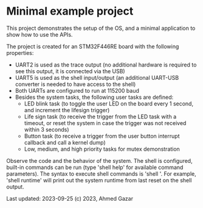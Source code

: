 # Minimal example project
This project demonstrates the setup of the OS, and a minimal application to show how to use the APIs.

The project is created for an STM32F446RE board with the following properties:
-	UART2 is used as the trace output (no additional hardware is required to see this output, it is connected via the USB)
-	UART5 is used as the shell input/output (an additional UART-USB converter is needed to have access to the shell)
-	Both UARTs are configured to run at 115200 baud
-	Besides the system tasks, the following user tasks are defined:
	-	LED blink task (to toggle the user LED on the board every 1 second, and increment the lifesign trigger)
	-	Life sign task (to receive the trigger from the LED task with a timeout, or reset the system in case the trigger was not received within 3 seconds)
	-	Button task (to receive a trigger from the user button interrupt callback and call a kernel dump)
	-	Low, medium, and high priority tasks for mutex demonstration

Observe the code and the behavior of the system. The shell is configured, built-in commands can be run (type 'shell help' for available command parameters).
The syntax to execute shell commands is 'shell <parameter>'. For example, 'shell runtime' will print out the system runtime from last reset on the shell output.

Last updated: 2023-09-25
(c) 2023, Ahmed Gazar
